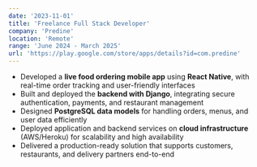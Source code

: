 ```yaml
---
date: '2023-11-01'
title: 'Freelance Full Stack Developer'
company: 'Predine'
location: 'Remote'
range: 'June 2024 - March 2025'
url: 'https://play.google.com/store/apps/details?id=com.predine'  
---
```


- Developed a **live food ordering mobile app** using **React Native**, with real-time order tracking and user-friendly interfaces  
- Built and deployed the **backend with Django**, integrating secure authentication, payments, and restaurant management  
- Designed **PostgreSQL data models** for handling orders, menus, and user data efficiently  
- Deployed application and backend services on **cloud infrastructure** (AWS/Heroku) for scalability and high availability  
- Delivered a production-ready solution that supports customers, restaurants, and delivery partners end-to-end
